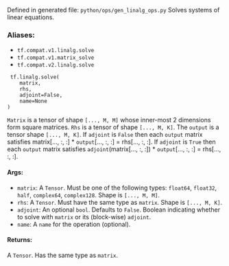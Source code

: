 Defined in generated file: `python/ops/gen_linalg_ops.py`
Solves systems of linear equations.
### Aliases:
- `tf.compat.v1.linalg.solve`
- `tf.compat.v1.matrix_solve`
- `tf.compat.v2.linalg.solve`

```
 tf.linalg.solve(
    matrix,
    rhs,
    adjoint=False,
    name=None
)
```
`Matrix` is a tensor of shape `[..., M, M]` whose inner-most 2 dimensions form square matrices. `Rhs` is a tensor of shape `[..., M, K]`. The `output` is a tensor shape `[..., M, K]`. If `adjoint` is `False` then each `output` matrix satisfies matrix[..., :, :] * `output`[..., :, :] = rhs[..., :, :]. If `adjoint` is `True` then each `output` matrix satisfies `adjoint`(matrix[..., :, :]) * `output`[..., :, :] = rhs[..., :, :].
#### Args:
- `matrix`: A `Tensor`. Must be one of the following types: `float64`, `float32`, `half`, `complex64`, `complex128`. Shape is `[..., M, M]`.
- `rhs`: A `Tensor`. Must have the same type as `matrix`. Shape is `[..., M, K]`.
- `adjoint`: An optional `bool`. Defaults to `False`. Boolean indicating whether to solve with `matrix` or its (block-wise) `adjoint`.
- `name`: A `name` for the operation (optional).
#### Returns:
A `Tensor`. Has the same type as `matrix`.

